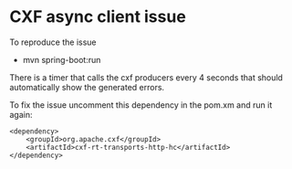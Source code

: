 # CXF async client issue
To reproduce the issue
- mvn spring-boot:run

There is a timer that calls the cxf producers every 4 seconds that should automatically show the generated errors.

To fix the issue uncomment this dependency in the pom.xm and run it again:
``` 
<dependency>
    <groupId>org.apache.cxf</groupId>
    <artifactId>cxf-rt-transports-http-hc</artifactId>
</dependency>
```